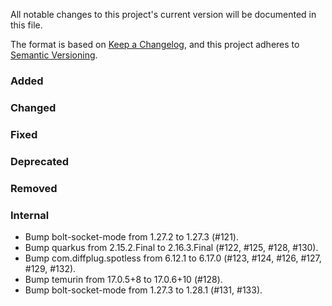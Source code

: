 All notable changes to this project's current version will be documented in this file.

The format is based on [Keep a Changelog](https://keepachangelog.com/en/1.0.0/), and this project adheres
to [Semantic Versioning](https://semver.org/spec/v2.0.0.html).

### Added

### Changed

### Fixed

### Deprecated

### Removed

### Internal

- Bump bolt-socket-mode from 1.27.2 to 1.27.3 (#121).
- Bump quarkus from 2.15.2.Final to 2.16.3.Final (#122, #125, #128, #130).
- Bump com.diffplug.spotless from 6.12.1 to 6.17.0 (#123, #124, #126, #127, #129, #132).
- Bump temurin from 17.0.5+8 to 17.0.6+10 (#128).
- Bump bolt-socket-mode from 1.27.3 to 1.28.1 (#131, #133).
